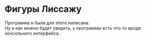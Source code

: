 # Фигуры Лиссажу  
Программа и была для этого написана.  
Ну и как можно будет увидеть, у программы есть что-то вроде консольного интерфейса.

